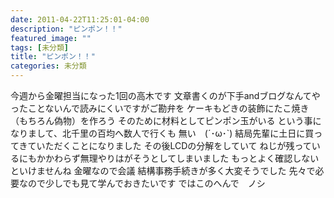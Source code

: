 ```yaml
---
date: 2011-04-22T11:25:01-04:00
description: "ピンポン！！"
featured_image: ""
tags: [未分類]
title: "ピンポン！！"
categories: 未分類
---
```


今週から金曜担当になった1回の高木です
文章書くのが下手andブログなんてやったことないんで読みにくいですがご勘弁を
ケーキもどきの装飾にたこ焼き（もちろん偽物）を作ろう
そのために材料としてピンポン玉がいる
という事になりまして、北千里の百均へ数人で行くも
無い　(´･ω･`)
結局先輩に土日に買ってきていただくことになりました
その後LCDの分解をしていて
ねじが残っているにもかかわらず無理やりはがそうとしてしまいました
もっとよく確認しないといけませんね
金曜なので会議
結構事務手続きが多く大変そうでした
先々で必要なので少しでも見て学んでおきたいです
ではこのへんで　ノシ
